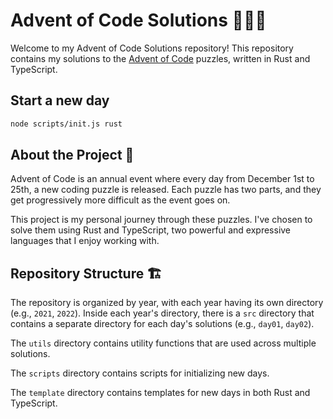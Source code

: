 # Advent of Code Solutions 🎄🎁🌟

Welcome to my Advent of Code Solutions repository! This repository contains my solutions to the [Advent of Code](https://adventofcode.com/) puzzles, written in Rust and TypeScript.

## Start a new day

```bash
node scripts/init.js rust
```

## About the Project 📖

Advent of Code is an annual event where every day from December 1st to 25th, a new coding puzzle is released. Each puzzle has two parts, and they get progressively more difficult as the event goes on.

This project is my personal journey through these puzzles. I've chosen to solve them using Rust and TypeScript, two powerful and expressive languages that I enjoy working with.

## Repository Structure 🏗️

The repository is organized by year, with each year having its own directory (e.g., `2021`, `2022`). Inside each year's directory, there is a `src` directory that contains a separate directory for each day's solutions (e.g., `day01`, `day02`).

The `utils` directory contains utility functions that are used across multiple solutions.

The `scripts` directory contains scripts for initializing new days.

The `template` directory contains templates for new days in both Rust and TypeScript.
